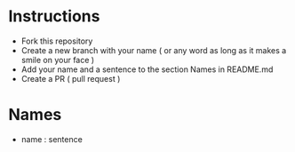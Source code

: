 # Instructions

- Fork this repository
- Create a new branch with your name ( or any word as long as it makes a smile on your face )
- Add your name and a sentence to the section Names in README.md
- Create a PR ( pull request )

# Names
* name : sentence
